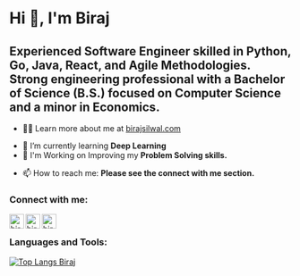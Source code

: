 <h1> Hi 👋, I'm Biraj</h1>


 
## Experienced Software Engineer skilled in Python, Go, Java, React, and Agile Methodologies. Strong engineering professional with a Bachelor of Science (B.S.) focused on Computer Science and a minor in Economics.


- 👨‍💻 Learn more about me at <a href="https://www.birajsilwal.com" target="_blank">birajsilwal.com</a>

<!--
**birajsilwal/birajsilwal** is a ✨ _special_ ✨ repository because its `README.md` (this file) appears on your GitHub profile.

Here are some ideas to get you started:
-->

<!-- - 🔭 I’m currently working on ... -->
- 🌱 I’m currently learning **Deep Learning**
- 🎯 I'm Working on Improving my **Problem Solving skills.**
<!-- - 👯 I’m looking to collaborate on ... -->
<!-- - 🤔 I’m looking for help with ... -->
<!-- - 💬 Ask me about **Java, App development, React, Vue -->
- 📫 How to reach me: **Please see the connect with me section.**
<!-- - ⚡ Fun fact: **I play violin...hardly 😅** -->

### Connect with me:

[<img align="left" alt="birajsilwal | LinkedIn" width="26px" src="https://img.icons8.com/fluent/512/000000/linkedin.png" />](https://www.linkedin.com/in/birajsilwal/)
[<img align="left" alt="birajsilwal | Twitter" width="26px" src="https://img.icons8.com/fluent/512/000000/twitter.png" />](https://twitter.com/Birajhmbspeaks)
<!-- [<img align="left" alt="birajsilwal | Instagram" width="26px" src="https://img.icons8.com/fluent/512/000000/instagram-new.png" />](https://www.instagram.com/birajsilwal/) -->
[<img align="left" alt="birajsilwal | GMail" width="26px" src="https://img.icons8.com/fluent/512/000000/gmail--v2.png" />](mailto:birajsilwal.ai@gmail.com?subject=Hello)

<br />

### Languages and Tools:

[![Top Langs Biraj](https://github-readme-stats.vercel.app/api/top-langs/?username=birajsilwal)](https://github.com/anuraghazra/github-readme-stats)

<br />

